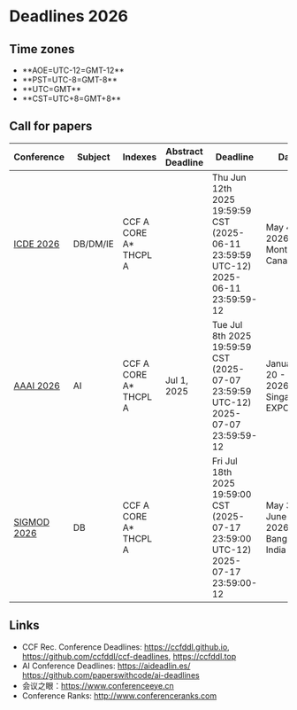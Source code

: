 # Deadlines 2026

<script src="js/moment.js"></script>
<script src="js/moment-timezone-with-data.js"></script>
<!--
<script>
function getLocalTime(i) {
    if (typeof i !== "number") {
        return new Date();
    }
    var d = new Date();
    var len = d.getTime();
    var offset = d.getTimezoneOffset() * 60000;
    var utcTime = len + offset;
    return new Date(utcTime + 3600000 * i);
}
</script>
-->

## Time zones

- <script>document.write(moment().utcOffset(-12).format('MMMM Do YYYY, HH:mm:ss'));</script> **AOE=UTC-12=GMT-12**
- <script>document.write(moment().utcOffset(-8).format('MMMM Do YYYY, HH:mm:ss'));</script> **PST=UTC-8=GMT-8**
- <script>document.write(moment().utc().format('MMMM Do YYYY, HH:mm:ss'));</script> **UTC=GMT**
- <script>document.write(moment().utcOffset(8).format('MMMM Do YYYY, HH:mm:ss'));</script> **CST=UTC+8=GMT+8**

<!--
- **AOE=UTC-12=GMT-12** <script>var fiji=moment().tz('Pacific/Fiji');document.write(fiji.subtract(1, 'days').format('MMMM Do YYYY, HH:mm:ss'));</script>
- **PST=UTC-8=GMT-8** <script>var logangelas=moment().tz('America/Los_Angeles');document.write(logangelas.format('MMMM Do YYYY, HH:mm:ss'));</script>
- **UTC=GMT** <script>var london=moment().tz('Europe/London');document.write(london.format('MMMM Do YYYY, HH:mm:ss'));</script>
- **CST=UTC+8=GMT+8** <script>var shanghai=moment().tz('Asia/Shanghai');document.write(shanghai.format('MMMM Do YYYY, HH:mm:ss'));</script>
- AOE=UTC-12=GMT-12 <span>&nbsp;</span> <script>document.write(getLocalTime(-12).toString().split("GMT")[0].toString());</script>
- PST=UTC-8=GMT-8 <span>&nbsp;&nbsp;&nbsp;</span> <script>document.write(getLocalTime(-8).toString().split("GMT")[0].toString());</script>
- UTC=GMT <span>&nbsp;&nbsp;&nbsp;</span> <script>document.write(getLocalTime(0).toString().split("GMT")[0].toString());</script>
- CST=UTC+8=GMT-8 <span>&nbsp;</span> <script>document.write(getLocalTime(8).toString().split("GMT")[0].toString());</script>
-->

## Call for papers

| Conference| Subject| Indexes| Abstract Deadline | Deadline | Date| Place| Comments |
| - | - | - | - | - | - | - | - |
| [ICDE 2026](https://icde2026.github.io/) | DB/DM/IE | CCF A CORE A* THCPL A | | Thu Jun 12th 2025 19:59:59 CST  <br/>(2025-06-11 23:59:59 UTC-12)  <br/><span class="deadline">2025-06-11 23:59:59-12</span> | May 4-8, 2026 Montréal, Canada | Rate: 25.4%(376/1481 24') |
| [AAAI 2026](https://aaai.org/conference/aaai/aaai-26/) | AI | CCF A CORE A* THCPL A  | Jul 1, 2025 | Tue Jul 8th 2025 19:59:59 CST <br/>(2025-07-07 23:59:59 UTC-12)<br/> <span class="deadline">2025-07-07 23:59:59-12</span> | January 20 - 27, 2026 Singapore EXPO | Acc. Rate: 23.7%(2342/9862 24') |
| [SIGMOD 2026](https://2026.sigmod.org/) | DB | CCF A CORE A* THCPL A |   |  Fri Jul 18th 2025 19:59:00 CST <br/>(2025-07-17 23:59:00 UTC-12)  <br/> <span class="deadline">2025-07-17 23:59:00-12</span> | May 31-June 5, 2026 Bangalore, India | Acc. Rate: 27.7%(213/768 24')  |

<script>
function setDeadline() {
    var elements = document.getElementsByClassName("deadline");
    for(var i=0;i<elements.length;i++) {
        var element=elements[i];
        element.setAttribute("style", "color: red;");
        var duration = moment.duration(moment(element.textContent).diff(moment()));
        element.textContent="";
        if(duration.years()>0)
            element.textContent+=duration.years()+'years ';
        if(duration.months()>0)
            element.textContent+=duration.months()+'months ';
        if(duration.days()>0)
            element.textContent+=duration.days()+'days ';
        element.textContent+=duration.hours()+"h" + duration.minutes()+"m" + duration.seconds() + "s left";
    }
    //myspan.innerHTML="hello world";
}
setDeadline();
//setInterval(setDeadline, 3000);
</script>

## Links

- CCF Rec. Conference Deadlines: <https://ccfddl.github.io>, <https://github.com/ccfddl/ccf-deadlines>, <https://ccfddl.top>
- AI Conference Deadlines: <https://aideadlin.es/> <https://github.com/paperswithcode/ai-deadlines>
- 会议之眼：<https://www.conferenceeye.cn>
- Conference Ranks: <http://www.conferenceranks.com>
